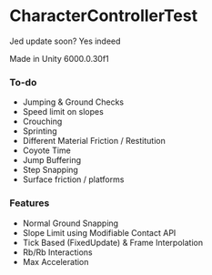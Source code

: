 # CharacterControllerTest
Jed update soon? Yes indeed

 

Made in Unity 6000.0.30f1

### To-do
- Jumping & Ground Checks
- Speed limit on slopes
- Crouching
- Sprinting
- Different Material Friction / Restitution
- Coyote Time
- Jump Buffering
- Step Snapping
- Surface friction / platforms

### Features
- Normal Ground Snapping
- Slope Limit using Modifiable Contact API
- Tick Based (FixedUpdate) & Frame Interpolation
- Rb/Rb Interactions
- Max Acceleration
